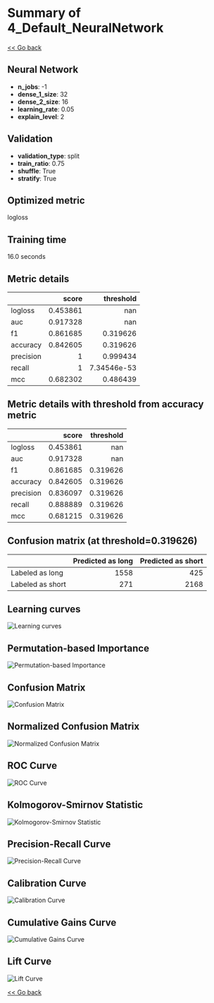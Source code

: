 # Summary of 4_Default_NeuralNetwork

[<< Go back](../README.md)


## Neural Network
- **n_jobs**: -1
- **dense_1_size**: 32
- **dense_2_size**: 16
- **learning_rate**: 0.05
- **explain_level**: 2

## Validation
 - **validation_type**: split
 - **train_ratio**: 0.75
 - **shuffle**: True
 - **stratify**: True

## Optimized metric
logloss

## Training time

16.0 seconds

## Metric details
|           |    score |     threshold |
|:----------|---------:|--------------:|
| logloss   | 0.453861 | nan           |
| auc       | 0.917328 | nan           |
| f1        | 0.861685 |   0.319626    |
| accuracy  | 0.842605 |   0.319626    |
| precision | 1        |   0.999434    |
| recall    | 1        |   7.34546e-53 |
| mcc       | 0.682302 |   0.486439    |


## Metric details with threshold from accuracy metric
|           |    score |   threshold |
|:----------|---------:|------------:|
| logloss   | 0.453861 |  nan        |
| auc       | 0.917328 |  nan        |
| f1        | 0.861685 |    0.319626 |
| accuracy  | 0.842605 |    0.319626 |
| precision | 0.836097 |    0.319626 |
| recall    | 0.888889 |    0.319626 |
| mcc       | 0.681215 |    0.319626 |


## Confusion matrix (at threshold=0.319626)
|                  |   Predicted as long |   Predicted as short |
|:-----------------|--------------------:|---------------------:|
| Labeled as long  |                1558 |                  425 |
| Labeled as short |                 271 |                 2168 |

## Learning curves
![Learning curves](learning_curves.png)

## Permutation-based Importance
![Permutation-based Importance](permutation_importance.png)
## Confusion Matrix

![Confusion Matrix](confusion_matrix.png)


## Normalized Confusion Matrix

![Normalized Confusion Matrix](confusion_matrix_normalized.png)


## ROC Curve

![ROC Curve](roc_curve.png)


## Kolmogorov-Smirnov Statistic

![Kolmogorov-Smirnov Statistic](ks_statistic.png)


## Precision-Recall Curve

![Precision-Recall Curve](precision_recall_curve.png)


## Calibration Curve

![Calibration Curve](calibration_curve_curve.png)


## Cumulative Gains Curve

![Cumulative Gains Curve](cumulative_gains_curve.png)


## Lift Curve

![Lift Curve](lift_curve.png)



[<< Go back](../README.md)
